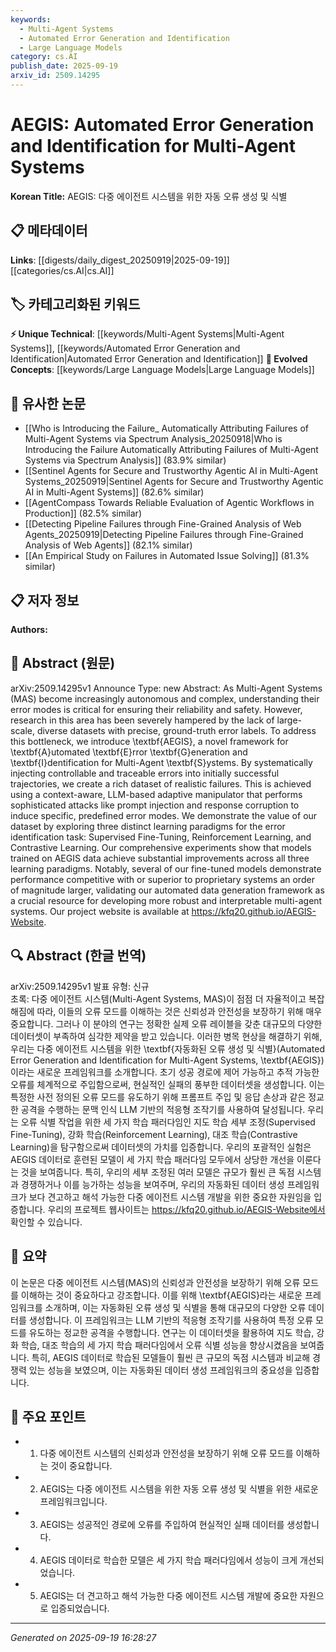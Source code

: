 ```yaml
---
keywords:
  - Multi-Agent Systems
  - Automated Error Generation and Identification
  - Large Language Models
category: cs.AI
publish_date: 2025-09-19
arxiv_id: 2509.14295
---
```


<!-- KEYWORD_LINKING_METADATA:
{
  "processed_timestamp": "2025-09-22 21:58:56.445621",
  "vocabulary_version": "1.0",
  "selected_keywords": [
    "Multi-Agent Systems",
    "Automated Error Generation and Identification",
    "Large Language Models"
  ],
  "rejected_keywords": [
    "Reinforcement Learning"
  ],
  "similarity_scores": {
    "Multi-Agent Systems": 0.85,
    "Automated Error Generation and Identification": 0.8,
    "Large Language Models": 0.77
  },
  "extraction_method": "AI_prompt_based",
  "budget_applied": true
}
-->


# AEGIS: Automated Error Generation and Identification for Multi-Agent Systems

**Korean Title:** AEGIS: 다중 에이전트 시스템을 위한 자동 오류 생성 및 식별

## 📋 메타데이터

**Links**: [[digests/daily_digest_20250919|2025-09-19]]   [[categories/cs.AI|cs.AI]]

## 🏷️ 카테고리화된 키워드
**⚡ Unique Technical**: [[keywords/Multi-Agent Systems|Multi-Agent Systems]], [[keywords/Automated Error Generation and Identification|Automated Error Generation and Identification]]
**🚀 Evolved Concepts**: [[keywords/Large Language Models|Large Language Models]]

## 🔗 유사한 논문
- [[Who is Introducing the Failure_ Automatically Attributing Failures of Multi-Agent Systems via Spectrum Analysis_20250918|Who is Introducing the Failure Automatically Attributing Failures of Multi-Agent Systems via Spectrum Analysis]] (83.9% similar)
- [[Sentinel Agents for Secure and Trustworthy Agentic AI in Multi-Agent Systems_20250919|Sentinel Agents for Secure and Trustworthy Agentic AI in Multi-Agent Systems]] (82.6% similar)
- [[AgentCompass Towards Reliable Evaluation of Agentic Workflows in Production]] (82.5% similar)
- [[Detecting Pipeline Failures through Fine-Grained Analysis of Web Agents_20250919|Detecting Pipeline Failures through Fine-Grained Analysis of Web Agents]] (82.1% similar)
- [[An Empirical Study on Failures in Automated Issue Solving]] (81.3% similar)

## 📋 저자 정보

**Authors:** 

## 📄 Abstract (원문)

arXiv:2509.14295v1 Announce Type: new 
Abstract: As Multi-Agent Systems (MAS) become increasingly autonomous and complex, understanding their error modes is critical for ensuring their reliability and safety. However, research in this area has been severely hampered by the lack of large-scale, diverse datasets with precise, ground-truth error labels. To address this bottleneck, we introduce \textbf{AEGIS}, a novel framework for \textbf{A}utomated \textbf{E}rror \textbf{G}eneration and \textbf{I}dentification for Multi-Agent \textbf{S}ystems. By systematically injecting controllable and traceable errors into initially successful trajectories, we create a rich dataset of realistic failures. This is achieved using a context-aware, LLM-based adaptive manipulator that performs sophisticated attacks like prompt injection and response corruption to induce specific, predefined error modes. We demonstrate the value of our dataset by exploring three distinct learning paradigms for the error identification task: Supervised Fine-Tuning, Reinforcement Learning, and Contrastive Learning. Our comprehensive experiments show that models trained on AEGIS data achieve substantial improvements across all three learning paradigms. Notably, several of our fine-tuned models demonstrate performance competitive with or superior to proprietary systems an order of magnitude larger, validating our automated data generation framework as a crucial resource for developing more robust and interpretable multi-agent systems. Our project website is available at https://kfq20.github.io/AEGIS-Website.

## 🔍 Abstract (한글 번역)

arXiv:2509.14295v1 발표 유형: 신규  
초록: 다중 에이전트 시스템(Multi-Agent Systems, MAS)이 점점 더 자율적이고 복잡해짐에 따라, 이들의 오류 모드를 이해하는 것은 신뢰성과 안전성을 보장하기 위해 매우 중요합니다. 그러나 이 분야의 연구는 정확한 실제 오류 레이블을 갖춘 대규모의 다양한 데이터셋이 부족하여 심각한 제약을 받고 있습니다. 이러한 병목 현상을 해결하기 위해, 우리는 다중 에이전트 시스템을 위한 \textbf{자동화된 오류 생성 및 식별}(Automated Error Generation and Identification for Multi-Agent Systems, \textbf{AEGIS})이라는 새로운 프레임워크를 소개합니다. 초기 성공 경로에 제어 가능하고 추적 가능한 오류를 체계적으로 주입함으로써, 현실적인 실패의 풍부한 데이터셋을 생성합니다. 이는 특정한 사전 정의된 오류 모드를 유도하기 위해 프롬프트 주입 및 응답 손상과 같은 정교한 공격을 수행하는 문맥 인식 LLM 기반의 적응형 조작기를 사용하여 달성됩니다. 우리는 오류 식별 작업을 위한 세 가지 학습 패러다임인 지도 학습 세부 조정(Supervised Fine-Tuning), 강화 학습(Reinforcement Learning), 대조 학습(Contrastive Learning)을 탐구함으로써 데이터셋의 가치를 입증합니다. 우리의 포괄적인 실험은 AEGIS 데이터로 훈련된 모델이 세 가지 학습 패러다임 모두에서 상당한 개선을 이룬다는 것을 보여줍니다. 특히, 우리의 세부 조정된 여러 모델은 규모가 훨씬 큰 독점 시스템과 경쟁하거나 이를 능가하는 성능을 보여주며, 우리의 자동화된 데이터 생성 프레임워크가 보다 견고하고 해석 가능한 다중 에이전트 시스템 개발을 위한 중요한 자원임을 입증합니다. 우리의 프로젝트 웹사이트는 https://kfq20.github.io/AEGIS-Website에서 확인할 수 있습니다.

## 📝 요약

이 논문은 다중 에이전트 시스템(MAS)의 신뢰성과 안전성을 보장하기 위해 오류 모드를 이해하는 것이 중요하다고 강조합니다. 이를 위해 \textbf{AEGIS}라는 새로운 프레임워크를 소개하며, 이는 자동화된 오류 생성 및 식별을 통해 대규모의 다양한 오류 데이터를 생성합니다. 이 프레임워크는 LLM 기반의 적응형 조작기를 사용하여 특정 오류 모드를 유도하는 정교한 공격을 수행합니다. 연구는 이 데이터셋을 활용하여 지도 학습, 강화 학습, 대조 학습의 세 가지 학습 패러다임에서 오류 식별 성능을 향상시켰음을 보여줍니다. 특히, AEGIS 데이터로 학습된 모델들이 훨씬 큰 규모의 독점 시스템과 비교해 경쟁력 있는 성능을 보였으며, 이는 자동화된 데이터 생성 프레임워크의 중요성을 입증합니다.

## 🎯 주요 포인트

- 1. 다중 에이전트 시스템의 신뢰성과 안전성을 보장하기 위해 오류 모드를 이해하는 것이 중요합니다.

- 2. AEGIS는 다중 에이전트 시스템을 위한 자동 오류 생성 및 식별을 위한 새로운 프레임워크입니다.

- 3. AEGIS는 성공적인 경로에 오류를 주입하여 현실적인 실패 데이터를 생성합니다.

- 4. AEGIS 데이터로 학습한 모델은 세 가지 학습 패러다임에서 성능이 크게 개선되었습니다.

- 5. AEGIS는 더 견고하고 해석 가능한 다중 에이전트 시스템 개발에 중요한 자원으로 입증되었습니다.

---

*Generated on 2025-09-19 16:28:27*